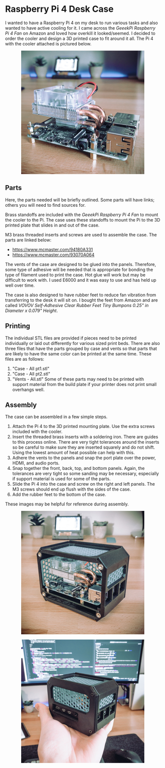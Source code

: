 # Raspberry Pi 4 Desk Case
I wanted to have a Raspberry Pi 4 on my desk to run various tasks and also wanted to have active cooling for it. I came across the *GeeekPi Raspberry Pi 4 Fan* on Amazon and loved how overkill it looked/seemed. I decided to order the cooler and design a 3D printed case to fit around it all. The Pi 4 with the cooler attached is pictured below.

<p align="center">
  <img src="/imgs/fan.jpg" alt="fan" width="400">
</p>

## Parts
Here, the parts needed will be briefly outlined. Some parts will have links; others you will need to find sources for.

Brass standoffs are included with the *GeeekPi Raspberry Pi 4 Fan* to mount the cooler to the Pi. The case uses these standoffs to mount the Pi to the 3D printed plate that slides in and out of the case.

M3 brass threaded inserts and screws are used to assemble the case. The parts are linked below:
+ <https://www.mcmaster.com/94180A331>
+ <https://www.mcmaster.com/93070A064>

The vents of the case are designed to be glued into the panels. Therefore, some type of adhesive will be needed that is appropriate for bonding the type of filament used to print the case. Hot glue will work but may be difficult to work with. I used E6000 and it was easy to use and has held up well over time.

The case is also designed to have rubber feet to reduce fan vibration from transferring to the desk it will sit on. I bought the feet from Amazon and are called *VOVOV Self-Adhesive Clear Rubber Feet Tiny Bumpons 0.25" in Diameter x 0.079" Height*.

## Printing
The individual STL files are provided if pieces need to be printed individually or laid out differently for various sized print beds. There are also three files that have the parts grouped by case and vents so that parts that are likely to have the same color can be printed at the same time. These files are as follows:
  1. "Case - All pt1.stl"
  2. "Case - All pt2.stl"
  3. "Vents - All.stl"
Some of these parts may need to be printed with support material from the build plate if your printer does not print small overhangs well.

## Assembly
The case can be assembled in a few simple steps. 
  1. Attach the Pi 4 to the 3D printed mounting plate. Use the extra screws included with the cooler.
  2. Insert the threaded brass inserts with a soldering iron. There are guides to this process online. There are very tight tolerances around the inserts so be careful to make sure they are inserted squarely and do not shift. Using the lowest amount of heat possible can help with this.
  3. Adhere the vents to the panels and snap the port plate over the power, HDMI, and audio ports.
  4. Snap together the front, back, top, and bottom panels. Again, the tolerances are very tight so some sanding may be necessary, especially if support material is used for some of the parts.
  5. Slide the Pi 4 into the case and screw on the right and left panels. The M3 screws should end up flush with the sides of the case.
  6. Add the rubber feet to the bottom of the case.

These images may be helpful for reference during assembly. 

<p align="center">
  <img src="/imgs/open.jpg" alt="open" width="400">
</p>

<p align="center">
  <img src="/imgs/final.jpg" alt="final" width="400">
</p>
